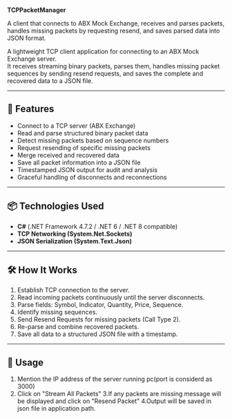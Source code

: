 **TCPPacketManager**

A client that connects to ABX Mock Exchange, receives and parses packets, handles missing packets by requesting resend, and saves parsed data into JSON format.

A lightweight TCP client application for connecting to an ABX Mock Exchange server.  
It receives streaming binary packets, parses them, handles missing packet sequences by sending resend requests, and saves the complete and recovered data to a JSON file.

---

## 🚀 Features

- Connect to a TCP server (ABX Exchange)
- Read and parse structured binary packet data
- Detect missing packets based on sequence numbers
- Request resending of specific missing packets
- Merge received and recovered data
- Save all packet information into a JSON file
- Timestamped JSON output for audit and analysis
- Graceful handling of disconnects and reconnections

---

## 📦 Technologies Used

- **C#** (.NET Framework 4.7.2 / .NET 6 / .NET 8 compatible)
- **TCP Networking (System.Net.Sockets)**
- **JSON Serialization (System.Text.Json)**
- --- -----
## 🛠 How It Works

1. Establish TCP connection to the server.
2. Read incoming packets continuously until the server disconnects.
3. Parse fields: Symbol, Indicator, Quantity, Price, Sequence.
4. Identify missing sequences.
5. Send Resend Requests for missing packets (Call Type 2).
6. Re-parse and combine recovered packets.
7. Save all data to a structured JSON file with a timestamp.

---
## 📝 Usage

1. Mention the IP address of the server running pc(port is considerd as 3000)
2. Click on "Stream All Packets"
3.If any packets are missing message will be displayed and click on "Resend Packet"
4.Output will be saved in json file in application path.
